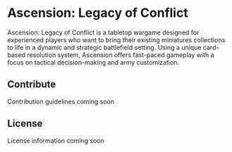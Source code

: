 # Ascension: Legacy of Conflict

Ascension: Legacy of Conflict is a tabletop wargame designed for experienced players who want to bring their existing miniatures collections to life in a dynamic and strategic battlefield setting. Using a unique card-based resolution system, Ascension offers fast-paced gameplay with a focus on tactical decision-making and army customization.

## Contribute
<!-- WIP -->
Contribution guidelines coming soon

## License
<!-- WIP -->
License information coming soon

